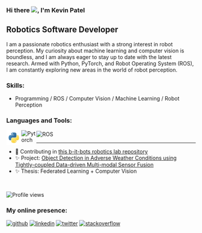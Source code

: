 ### Hi there <img src="https://raw.githubusercontent.com/MartinHeinz/MartinHeinz/master/wave.gif" width="30px">, I'm Kevin Patel 
## Robotics Software Developer
<!-- ![Robot Vision Developer](https://pbs.twimg.com/profile_banners/3011151816/1542615891/1080x360) -->

I am a passionate robotics enthusiast with a strong interest in robot perception. My curiosity about machine learning and computer vision is boundless, and I am always eager to stay up to date with the latest research. Armed with Python, PyTorch, and Robot Operating System (ROS), I am constantly exploring new areas in the world of robot perception.

### Skills: 
- Programming / ROS / Computer Vision / Machine Learning / Robot Perception

### Languages and Tools:

<img align="left" alt="Python" width="40px" src="https://raw.githubusercontent.com/github/explore/80688e429a7d4ef2fca1e82350fe8e3517d3494d/topics/python/python.png"/>
<img align="left" alt="Pytorch" width="40px" src="https://pytorch.org/assets/images/pytorch-logo.png"/>
<img align="center" alt="ROS" width="110px" src="https://docs.pickit3d.com/en/2.0/_images/ros-logo.png"/>

<br />

---
- 🔭 Contributing in [this b-it-bots robotics lab repository](https://github.com/kvnptl/mas_industrial_robotics) 
- ✨ Project: [Object Detection in Adverse Weather Conditions using Tightly-coupled Data-driven Multi-modal Sensor Fusion](https://github.com/kvnptl/KevinPatelRnD)
- ✨ Thesis: Federated Learning + Computer Vision

<br />

<!-- ![Kevin's GitHub stats](https://github-readme-stats.vercel.app/api?username=kvnptl&show_icons=true&count_private=true&theme=radical) -->



![Profile views](https://komarev.com/ghpvc/?username=kvnptl)



### My online presence:

[<img src='https://github.githubassets.com/assets/GitHub-Mark-ea2971cee799.png' alt='github' height='40'>](https://github.com/kvnptl)
[<img src='https://upload.wikimedia.org/wikipedia/commons/thumb/c/ca/LinkedIn_logo_initials.png/640px-LinkedIn_logo_initials.png' alt='linkedin' height='40'>](https://www.linkedin.com/in/kevin-patel-arc/)
[<img src='https://img.icons8.com/?size=100&id=5MQ0gPAYYx7a&format=png&color=000000' alt='twitter' height='40'>](https://twitter.com/ikvnptl)
[<img src='https://wizardsourcer.com/wp-content/uploads/2019/03/Stackoverflow.png' alt='stackoverflow' height='40'>](https://stackoverflow.com/users/6920365)


<!-- [![Kevin's wakatime stats](https://github-readme-stats.vercel.app/api/wakatime?username=kvnptl)](https://github.com/kvnptl/mas_industrial_robotics) -->
